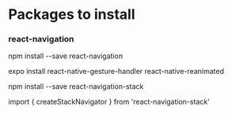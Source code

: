 Packages to install
===================


### react-navigation


npm install --save react-navigation

expo install react-native-gesture-handler react-native-reanimated

npm install --save react-navigation-stack


import { createStackNavigator } from 'react-navigation-stack'
